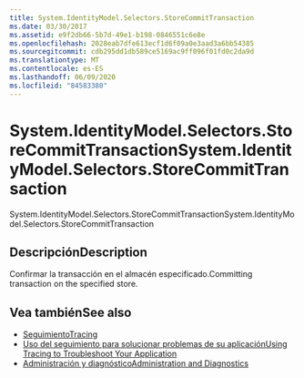```yaml
---
title: System.IdentityModel.Selectors.StoreCommitTransaction
ms.date: 03/30/2017
ms.assetid: e9f2db66-5b7d-49e1-b198-0846551c6e8e
ms.openlocfilehash: 2028eab7dfe613ecf1d6f09a0e3aad3a6bb54385
ms.sourcegitcommit: cdb295dd1db589ce5169ac9ff096f01fd0c2da9d
ms.translationtype: MT
ms.contentlocale: es-ES
ms.lasthandoff: 06/09/2020
ms.locfileid: "84583380"
---
```

# <a name="systemidentitymodelselectorsstorecommittransaction"></a><span data-ttu-id="49ab5-102">System.IdentityModel.Selectors.StoreCommitTransaction</span><span class="sxs-lookup"><span data-stu-id="49ab5-102">System.IdentityModel.Selectors.StoreCommitTransaction</span></span>
<span data-ttu-id="49ab5-103">System.IdentityModel.Selectors.StoreCommitTransaction</span><span class="sxs-lookup"><span data-stu-id="49ab5-103">System.IdentityModel.Selectors.StoreCommitTransaction</span></span>  
  
## <a name="description"></a><span data-ttu-id="49ab5-104">Descripción</span><span class="sxs-lookup"><span data-stu-id="49ab5-104">Description</span></span>  
 <span data-ttu-id="49ab5-105">Confirmar la transacción en el almacén especificado.</span><span class="sxs-lookup"><span data-stu-id="49ab5-105">Committing transaction on the specified store.</span></span>  
  
## <a name="see-also"></a><span data-ttu-id="49ab5-106">Vea también</span><span class="sxs-lookup"><span data-stu-id="49ab5-106">See also</span></span>

- [<span data-ttu-id="49ab5-107">Seguimiento</span><span class="sxs-lookup"><span data-stu-id="49ab5-107">Tracing</span></span>](index.md)
- [<span data-ttu-id="49ab5-108">Uso del seguimiento para solucionar problemas de su aplicación</span><span class="sxs-lookup"><span data-stu-id="49ab5-108">Using Tracing to Troubleshoot Your Application</span></span>](using-tracing-to-troubleshoot-your-application.md)
- [<span data-ttu-id="49ab5-109">Administración y diagnóstico</span><span class="sxs-lookup"><span data-stu-id="49ab5-109">Administration and Diagnostics</span></span>](../index.md)
